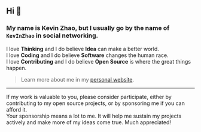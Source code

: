 ## Hi 🤩

### My name is Kevin Zhao, but I usually go by the name of **`KevInZhao`** in social networking.

I love **Thinking** and I do believe **Idea** can make a better world.<br />
I love **Coding** and I do believe **Software** changes the human race.<br />
I love **Contributing** and I do believe **Open Source** is where the great things happen.

> Learn more about me in my [personal website](https://lailai.link/me/).

---

If my work is valuable to you, please consider participate, either by contributing to my open source projects, or by sponsoring me if you can afford it.<br />
Your sponsorship means a lot to me. It will help me sustain my projects actively and make more of my ideas come true. Much appreciated!

